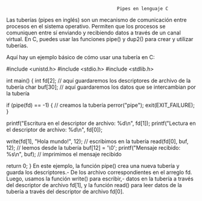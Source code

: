                                              Pipes en lenguaje C
                                             
Las tuberías (pipes en inglés) son un mecanismo de comunicación entre procesos en el sistema operativo. 
Permiten que los procesos se comuniquen entre sí enviando y recibiendo datos a través de un canal virtual.
En C, puedes usar las funciones pipe() y dup2() para crear y utilizar tuberías. 

Aquí hay un ejemplo básico de cómo usar una tubería en C:

#include <unistd.h>
#include <stdio.h>
#include <stdlib.h>

int main() {
   int fd[2];  // aquí guardaremos los descriptores de archivo de la tubería
   char buf[30];  // aquí guardaremos los datos que se intercambian por la tubería

   if (pipe(fd) == -1) {  // creamos la tubería
      perror("pipe");
      exit(EXIT_FAILURE);
   }

   printf("Escritura en el descriptor de archivo: %d\n", fd[1]);
   printf("Lectura en el descriptor de archivo: %d\n", fd[0]);

   write(fd[1], "Hola mundo!", 12);  // escribimos en la tubería
   read(fd[0], buf, 12);  // leemos desde la tubería
   buf[12] = '\0';
   printf("Mensaje recibido: %s\n", buf);  // imprimimos el mensaje recibido

   return 0;
}
En este ejemplo, la función pipe() crea una nueva tubería y guarda los descriptores.- 
De los archivo correspondientes en el arreglo fd. 
Luego, usamos la función write() para escribir,- 
datos en la tubería a través del descriptor de archivo fd[1], 
y la función read() para leer datos de la tubería a través del descriptor de archivo fd[0].

